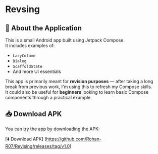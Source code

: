 # Revsing

## 📱 About the Application

This is a small Android app built using Jetpack Compose.  
It includes examples of:

- `LazyColumn`
- `Dialog`
- `ScaffoldState`
- And more UI essentials

This app is primarily meant for **revision purposes** — after taking a long break from previous work, I'm using this to refresh my Compose skills.  
It could also be useful for **beginners** looking to learn basic Compose components through a practical example.


## 📥 Download APK

You can try the app by downloading the APK:

[⬇️ Download APK] (https://github.com/Rohan-R07/Revising/releases/tag/v1.0)
